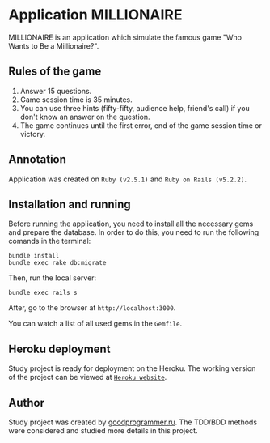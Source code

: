 # Application MILLIONAIRE

MILLIONAIRE is an application which simulate the famous game "Who Wants to Be a Millionaire?".

## Rules of the game

1. Answer 15 questions.
2. Game session time is 35 minutes.
3. You can use three hints (fifty-fifty, audience help, friend's call) if you don't know an answer on the question.
4. The game continues until the first error, end of the game session time or victory.

## Annotation

Application was created on `Ruby (v2.5.1)` and `Ruby on Rails (v5.2.2)`.

## Installation and running

Before running the application, you need to install all the necessary gems and prepare the database. In order to do this, you need to run the following comands in the terminal:
```
bundle install
bundle exec rake db:migrate
```

Then, run the local server:
```
bundle exec rails s
```

After, go to the browser at `http://localhost:3000`.

You can watch a list of all used gems in the `Gemfile`.

## Heroku deployment

Study project is ready for deployment on the Heroku. The working version of the project can be viewed at [`Heroku website`](https://cuurjol-millionaire-game.herokuapp.com/).

## Author

Study project was created by [goodprogrammer.ru](https://goodprogrammer.ru/). The TDD/BDD methods were considered and studied more details in this project.
